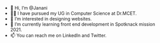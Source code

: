 - 👋 Hi, I’m @Janani
- 👩‍🎓 I have pursued my UG in Computer Science at Dr.MCET.
- 👀 I’m interested in designing websites.
- 🌱 I’m currently learning front end development in Spotknack mission 2021.
- 📫 You can reach me on LinkedIn and Twitter.



<!---
janani-ob/janani-ob is a ✨ special ✨ repository because its `README.md` (this file) appears on your GitHub profile.
You can click the Preview link to take a look at your changes.
--->
